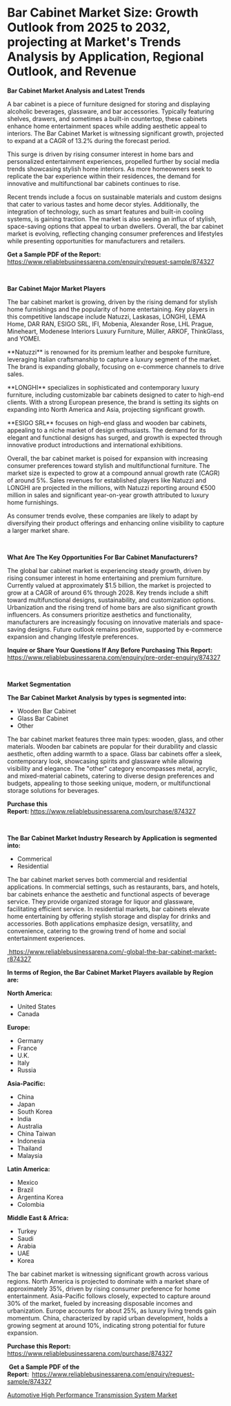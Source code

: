 <p><h1>Bar Cabinet Market Size: Growth Outlook from 2025 to 2032, projecting at Market's Trends Analysis by Application, Regional Outlook, and Revenue</h1></p><p><strong>Bar Cabinet Market Analysis and Latest Trends</strong></p>
<p><p>A bar cabinet is a piece of furniture designed for storing and displaying alcoholic beverages, glassware, and bar accessories. Typically featuring shelves, drawers, and sometimes a built-in countertop, these cabinets enhance home entertainment spaces while adding aesthetic appeal to interiors. The Bar Cabinet Market is witnessing significant growth, projected to expand at a CAGR of 13.2% during the forecast period. </p><p>This surge is driven by rising consumer interest in home bars and personalized entertainment experiences, propelled further by social media trends showcasing stylish home interiors. As more homeowners seek to replicate the bar experience within their residences, the demand for innovative and multifunctional bar cabinets continues to rise. </p><p>Recent trends include a focus on sustainable materials and custom designs that cater to various tastes and home decor styles. Additionally, the integration of technology, such as smart features and built-in cooling systems, is gaining traction. The market is also seeing an influx of stylish, space-saving options that appeal to urban dwellers. Overall, the bar cabinet market is evolving, reflecting changing consumer preferences and lifestyles while presenting opportunities for manufacturers and retailers.</p></p>
<p><strong>Get a Sample PDF of the Report:&nbsp;</strong> <a href="https://www.reliablebusinessarena.com/enquiry/request-sample/874327?utm_campaign=2188&utm_medium=2&utm_source=Github&utm_content=ia&utm_term=30032025&utm_id=bar-cabinet">https://www.reliablebusinessarena.com/enquiry/request-sample/874327</a></p>
<p>&nbsp;</p>
<p><strong>Bar Cabinet Major Market Players</strong></p>
<p><p>The bar cabinet market is growing, driven by the rising demand for stylish home furnishings and the popularity of home entertaining. Key players in this competitive landscape include Natuzzi, Laskasas, LONGHI, LEMA Home, DAR RAN, ESIGO SRL, IFI, Mobenia, Alexander Rose, LHL Prague, Mineheart, Modenese Interiors Luxury Furniture, Müller, ARKOF, ThinkGlass, and YOMEI.</p><p>**Natuzzi** is renowned for its premium leather and bespoke furniture, leveraging Italian craftsmanship to capture a luxury segment of the market. The brand is expanding globally, focusing on e-commerce channels to drive sales. </p><p>**LONGHI** specializes in sophisticated and contemporary luxury furniture, including customizable bar cabinets designed to cater to high-end clients. With a strong European presence, the brand is setting its sights on expanding into North America and Asia, projecting significant growth.</p><p>**ESIGO SRL** focuses on high-end glass and wooden bar cabinets, appealing to a niche market of design enthusiasts. The demand for its elegant and functional designs has surged, and growth is expected through innovative product introductions and international exhibitions.</p><p>Overall, the bar cabinet market is poised for expansion with increasing consumer preferences toward stylish and multifunctional furniture. The market size is expected to grow at a compound annual growth rate (CAGR) of around 5%. Sales revenues for established players like Natuzzi and LONGHI are projected in the millions, with Natuzzi reporting around €500 million in sales and significant year-on-year growth attributed to luxury home furnishings.</p><p>As consumer trends evolve, these companies are likely to adapt by diversifying their product offerings and enhancing online visibility to capture a larger market share.</p></p>
<p>&nbsp;</p>
<p><strong>What Are The Key Opportunities For Bar Cabinet Manufacturers?</strong></p>
<p><p>The global bar cabinet market is experiencing steady growth, driven by rising consumer interest in home entertaining and premium furniture. Currently valued at approximately $1.5 billion, the market is projected to grow at a CAGR of around 6% through 2028. Key trends include a shift toward multifunctional designs, sustainability, and customization options. Urbanization and the rising trend of home bars are also significant growth influencers. As consumers prioritize aesthetics and functionality, manufacturers are increasingly focusing on innovative materials and space-saving designs. Future outlook remains positive, supported by e-commerce expansion and changing lifestyle preferences.</p></p>
<p><strong>Inquire or Share Your Questions If Any Before Purchasing This Report:</strong> <a href="https://www.reliablebusinessarena.com/enquiry/pre-order-enquiry/874327?utm_campaign=2188&utm_medium=2&utm_source=Github&utm_content=ia&utm_term=30032025&utm_id=bar-cabinet">https://www.reliablebusinessarena.com/enquiry/pre-order-enquiry/874327</a></p>
<p>&nbsp;</p>
<p><strong>Market Segmentation</strong></p>
<p><strong>The Bar Cabinet Market Analysis by types is segmented into:</strong></p>
<p><ul><li>Wooden Bar Cabinet</li><li>Glass Bar Cabinet</li><li>Other</li></ul></p>
<p><p>The bar cabinet market features three main types: wooden, glass, and other materials. Wooden bar cabinets are popular for their durability and classic aesthetic, often adding warmth to a space. Glass bar cabinets offer a sleek, contemporary look, showcasing spirits and glassware while allowing visibility and elegance. The "other" category encompasses metal, acrylic, and mixed-material cabinets, catering to diverse design preferences and budgets, appealing to those seeking unique, modern, or multifunctional storage solutions for beverages.</p></p>
<p><strong>Purchase this Report:&nbsp;</strong><a href="https://www.reliablebusinessarena.com/purchase/874327?utm_campaign=2188&utm_medium=2&utm_source=Github&utm_content=ia&utm_term=30032025&utm_id=bar-cabinet">https://www.reliablebusinessarena.com/purchase/874327</a></p>
<p>&nbsp;</p>
<p><strong>The Bar Cabinet Market Industry Research by Application is segmented into:</strong></p>
<p><ul><li>Commerical</li><li>Residential</li></ul></p>
<p><p>The bar cabinet market serves both commercial and residential applications. In commercial settings, such as restaurants, bars, and hotels, bar cabinets enhance the aesthetic and functional aspects of beverage service. They provide organized storage for liquor and glassware, facilitating efficient service. In residential markets, bar cabinets elevate home entertaining by offering stylish storage and display for drinks and accessories. Both applications emphasize design, versatility, and convenience, catering to the growing trend of home and social entertainment experiences.</p></p>
<p><a href="https://www.reliablebusinessarena.com/-global-the-bar-cabinet-market-r874327?utm_campaign=2188&utm_medium=2&utm_source=Github&utm_content=ia&utm_term=30032025&utm_id=bar-cabinet">&nbsp;https://www.reliablebusinessarena.com/-global-the-bar-cabinet-market-r874327</a></p>
<p><strong>In terms of Region, the Bar Cabinet Market Players available by Region are:</strong></p>
<p>
    <p> <strong> North America: </strong>
        <ul>
            <li>United States</li>
            <li>Canada</li>
        </ul>
        </p> 
    <p> <strong> Europe: </strong>
        <ul>
            <li>Germany</li>
            <li>France</li>
            <li>U.K.</li>
            <li>Italy</li>
            <li>Russia</li>
        </ul>
        </p> 
    <p> <strong> Asia-Pacific: </strong>
        <ul>
            <li>China</li>
            <li>Japan</li>
            <li>South Korea</li>
            <li>India</li>
            <li>Australia</li>
            <li>China Taiwan</li>
            <li>Indonesia</li>
            <li>Thailand</li>
            <li>Malaysia</li>
        </ul>
        </p> 
    <p> <strong> Latin America: </strong>
        <ul>
            <li>Mexico</li>
            <li>Brazil</li>
            <li>Argentina Korea</li>
            <li>Colombia</li>
        </ul>
        </p> 
    <p> <strong> Middle East & Africa: </strong>
        <ul>
            <li>Turkey</li>
            <li>Saudi</li>
            <li>Arabia</li>
            <li>UAE</li>
            <li>Korea</li>
        </ul>
    </p>
    </p>
<p><p>The bar cabinet market is witnessing significant growth across various regions. North America is projected to dominate with a market share of approximately 35%, driven by rising consumer preference for home entertainment. Asia-Pacific follows closely, expected to capture around 30% of the market, fueled by increasing disposable incomes and urbanization. Europe accounts for about 25%, as luxury living trends gain momentum. China, characterized by rapid urban development, holds a growing segment at around 10%, indicating strong potential for future expansion.</p></p>
<p><strong>Purchase this Report: </strong><a href="https://www.reliablebusinessarena.com/purchase/874327?utm_campaign=2188&utm_medium=2&utm_source=Github&utm_content=ia&utm_term=30032025&utm_id=bar-cabinet">https://www.reliablebusinessarena.com/purchase/874327</a></p>
<p>&nbsp;<strong>Get a Sample PDF of the Report:&nbsp;&nbsp;</strong><a href="https://www.reliablebusinessarena.com/enquiry/request-sample/874327?utm_campaign=2188&utm_medium=2&utm_source=Github&utm_content=ia&utm_term=30032025&utm_id=bar-cabinet">https://www.reliablebusinessarena.com/enquiry/request-sample/874327</a></p>
<p><strong></strong></p>
<p><p><a href="https://github.com/globismark/Market-Research-Report-List-6/blob/main/automotive-high-performance-transmission-system-market.md?utm_campaign=2188&utm_medium=2&utm_source=Github&utm_content=ia&utm_term=30032025&utm_id=bar-cabinet">Automotive High Performance Transmission System Market</a></p></p>